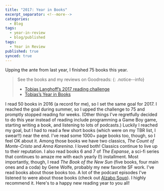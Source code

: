 ```yaml
---
title: "2017: Year in Books"
excerpt_separator: <!--more-->
categories:
  - Blog
tags:
  - year-in-review
  - blog/published
tags:
  - Year in Review
published: true
synced: true
---
```

Upping the ante from last year, I finished 75 books this year.
<!--more-->
> See the books and my reviews on Goodreads:
{: .notice--info}
> - [Tobias Langhoff’s 2017 reading challenge](https://www.goodreads.com/user_challenges/6897338)
> - [Tobias’s Year in Books](https://www.goodreads.com/user/year_in_books/2017/11408214)

I read 50 books in 2016 (a record for me), so I set the same goal for 2017. I reached the goal during summer, so I upped the challenge to 75 and promptly stopped reading for weeks. (Other things I've regretfully decided to do this year instead of reading include programming a Game Boy game, starting writing a book, and listening to lots of podcasts.) Luckily I reached my goal, but I had to read a few short books (which were on my TBR list, I swear!!) near the end. I've read some 1000+ page books too, though, so I feel OK about it. Among those books we have two classics, *The Count of Monte-Cristo* and *Anna Karenina*. I loved both! Classics continue to live up to their reputation. I also read books 6 and 7 of *The Expanse*, a sci-fi series that continues to amaze me with each yearly (!) installment. Most importantly, though, I read *The Book of the New Sun* (five books, four main ones and a coda) by Gene Wolfe, probably my new favorite SF work. I've read books about those books too. A lot of the podcast episodes I've listened to were about those books (check out [Alzabo Soup](https://www.alzabosoup.com/)). I highly recommend it. Here's to a happy new reading year to you all!
